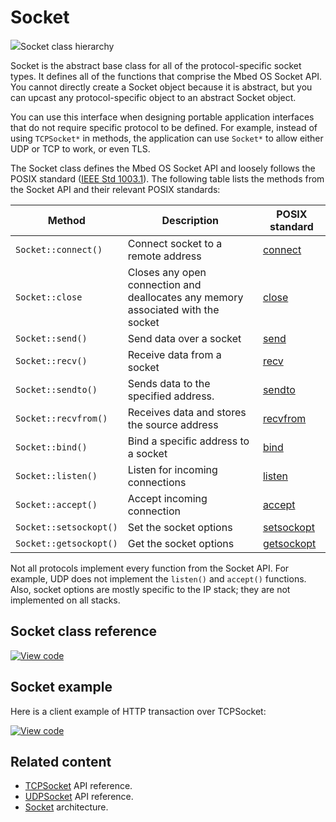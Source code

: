 # Socket

<span class="images">![](https://os.mbed.com/docs/mbed-os/v6.0/mbed-os-api-doxy/class_socket.png)<span>Socket class hierarchy</span></span>

Socket is the abstract base class for all of the protocol-specific socket types. It defines all of the functions that comprise the Mbed OS Socket API. You cannot directly create a Socket object because it is abstract, but you can upcast any protocol-specific object to an abstract Socket object.

You can use this interface when designing portable application interfaces that do not require specific protocol to be defined. For example, instead of using `TCPSocket*` in methods, the application can use `Socket*` to allow either UDP or TCP to work, or even TLS.

The Socket class defines the Mbed OS Socket API and loosely follows the POSIX standard ([IEEE Std 1003.1](http://pubs.opengroup.org/onlinepubs/9699919799/)). The following table lists the methods from the Socket API and their relevant POSIX standards:

| Method | Description | POSIX standard |
|--------|-------------|----------------|
| `Socket::connect()`  | Connect socket to a remote address | [connect](http://pubs.opengroup.org/onlinepubs/9699919799/functions/connect.html) |
| `Socket::close`      | Closes any open connection and deallocates any memory associated with the socket | [close](http://pubs.opengroup.org/onlinepubs/9699919799/functions/close.html) |
| `Socket::send()`     | Send data over a socket | [send](http://pubs.opengroup.org/onlinepubs/9699919799/functions/send.html) |
| `Socket::recv()`     | Receive data from a socket | [recv](http://pubs.opengroup.org/onlinepubs/9699919799/functions/recv.html) |
| `Socket::sendto()`   | Sends data to the specified address. | [sendto](http://pubs.opengroup.org/onlinepubs/9699919799/functions/sendto.html) |
| `Socket::recvfrom()` | Receives data and stores the source address | [recvfrom](http://pubs.opengroup.org/onlinepubs/9699919799/functions/recvfrom.html) |
| `Socket::bind()`     | Bind a specific address to a socket | [bind](http://pubs.opengroup.org/onlinepubs/9699919799/functions/bind.html) |
| `Socket::listen()`   | Listen for incoming connections | [listen](http://pubs.opengroup.org/onlinepubs/9699919799/functions/listen.html) |
| `Socket::accept()`   | Accept incoming connection | [accept](http://pubs.opengroup.org/onlinepubs/9699919799/functions/accept.html) |
| `Socket::setsockopt()` | Set the socket options | [setsockopt](http://pubs.opengroup.org/onlinepubs/9699919799/functions/setsockopt.html) |
| `Socket::getsockopt()` | Get the socket options | [getsockopt](http://pubs.opengroup.org/onlinepubs/9699919799/functions/getsockopt.html) |

Not all protocols implement every function from the Socket API. For example, UDP does not implement the `listen()` and `accept()` functions. Also, socket options are mostly specific to the IP stack; they are not implemented on all stacks.

## Socket class reference

[![View code](https://www.mbed.com/embed/?type=library)](https://os.mbed.com/docs/mbed-os/v6.0/mbed-os-api-doxy/class_socket.html)

## Socket example

Here is a client example of HTTP transaction over TCPSocket:

[![View code](https://www.mbed.com/embed/?url=https://github.com/ARMmbed/mbed-os-example-sockets)](https://github.com/ARMmbed/mbed-os-example-tls-socket/blob/mbed-os-6.0.0/main.cpp)

## Related content

- [TCPSocket](tcpsocket.html) API reference.
- [UDPSocket](tcpsocket.html) API reference.
- [Socket](../apis/connectivity-architecture.html#socket-api) architecture.
